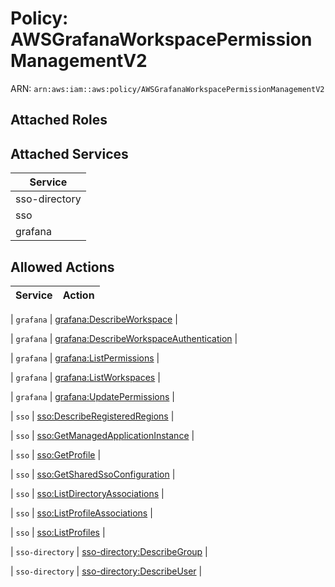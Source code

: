 # Policy: AWSGrafanaWorkspacePermissionManagementV2

ARN: `arn:aws:iam::aws:policy/AWSGrafanaWorkspacePermissionManagementV2`

## Attached Roles

## Attached Services

| Service |
|---------|
| sso-directory |
| sso |
| grafana |

## Allowed Actions

| Service | Action |
|:-------:|--------|

| `grafana` | [grafana:DescribeWorkspace](../actions.md#grafana:describeworkspace) |

| `grafana` | [grafana:DescribeWorkspaceAuthentication](../actions.md#grafana:describeworkspaceauthentication) |

| `grafana` | [grafana:ListPermissions](../actions.md#grafana:listpermissions) |

| `grafana` | [grafana:ListWorkspaces](../actions.md#grafana:listworkspaces) |

| `grafana` | [grafana:UpdatePermissions](../actions.md#grafana:updatepermissions) |

| `sso` | [sso:DescribeRegisteredRegions](../actions.md#sso:describeregisteredregions) |

| `sso` | [sso:GetManagedApplicationInstance](../actions.md#sso:getmanagedapplicationinstance) |

| `sso` | [sso:GetProfile](../actions.md#sso:getprofile) |

| `sso` | [sso:GetSharedSsoConfiguration](../actions.md#sso:getsharedssoconfiguration) |

| `sso` | [sso:ListDirectoryAssociations](../actions.md#sso:listdirectoryassociations) |

| `sso` | [sso:ListProfileAssociations](../actions.md#sso:listprofileassociations) |

| `sso` | [sso:ListProfiles](../actions.md#sso:listprofiles) |

| `sso-directory` | [sso-directory:DescribeGroup](../actions.md#sso-directory:describegroup) |

| `sso-directory` | [sso-directory:DescribeUser](../actions.md#sso-directory:describeuser) |
